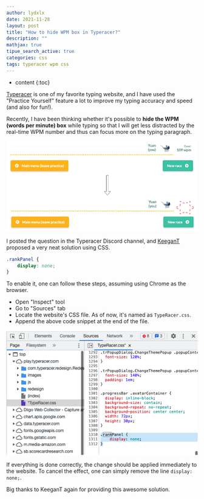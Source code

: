 ```yaml
---
author: lydxlx
date: 2021-11-28
layout: post
title: "How to hide WPM box in Typeracer?"
description: ""
mathjax: true
tipue_search_active: true
categories: css
tags: typeracer wpm css
---
```


* content
{:toc}

[Typeracer](https://play.typeracer.com/) is one of my favorite typing website, and I have used the "Practice Yourself" feature a lot to improve my typing accuracy and speed (and also for fun!).

Recently, I have been thinking whether it's possible to **hide the WPM (words per minute) box** while typing so that I will get less distracted by the real-time WPM number and thus can focus more on the typing paragraph.

![](/images/2021-11-28.png)

I posted the question in the Typeracer Discord channel, and [KeeganT](https://data.typeracer.com/pit/profile?user=keegant) proposed a very neat solution using CSS. 

```css
.rankPanel {
    display: none;
}
```

To enable it, one can follow these steps, assuming using Chrome as the browser.
- Open "Inspect" tool
- Go to "Sources" tab
- Locate the website's CSS file. As of now, it's named as `TypeRacer.css`.
- Append the above code snippet at the end of the file.

![](/images/2021-11-28_1.png)

If everything is done correctly, the change should be applied immediately to the website.
To cancel the effect, one can simply remove the line `display: none;`.

Big thanks to KeeganT again for providing this awesome solution.
